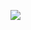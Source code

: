 ![](http://github.com/Meshkat-Shadik/FlutterTextFieldDropDown/assets/31488481/4e914b21-c2bd-45b7-aca5-1e841e92c33c)